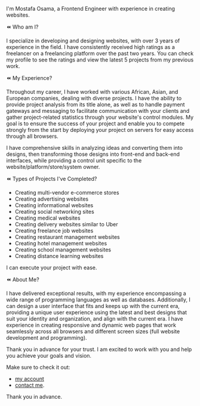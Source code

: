 I'm Mostafa Osama, a Frontend Engineer with experience in creating websites.

⏪ Who am I?

I specialize in developing and designing websites, with over 3 years of experience in the field. I have consistently received high ratings as a freelancer on a freelancing platform over the past two years. You can check my profile to see the ratings and view the latest 5 projects from my previous work.

⏪ My Experience?

Throughout my career, I have worked with various African, Asian, and European companies, dealing with diverse projects. I have the ability to provide project analysis from its title alone, as well as to handle payment gateways and messaging to facilitate communication with your clients and gather project-related statistics through your website's control modules. My goal is to ensure the success of your project and enable you to compete strongly from the start by deploying your project on servers for easy access through all browsers.

I have comprehensive skills in analyzing ideas and converting them into designs, then transforming those designs into front-end and back-end interfaces, while providing a control unit specific to the website/platform/store/system owner.

⏪ Types of Projects I've Completed?

- Creating multi-vendor e-commerce stores
- Creating advertising websites
- Creating informational websites
- Creating social networking sites
- Creating medical websites
- Creating delivery websites similar to Uber
- Creating freelance job websites
- Creating restaurant management websites
- Creating hotel management websites
- Creating school management websites
- Creating distance learning websites

I can execute your project with ease.

⏪ About Me?

I have delivered exceptional results, with my experience encompassing a wide range of programming languages as well as databases. Additionally, I can design a user interface that fits and keeps up with the current era, providing a unique user experience using the latest and best designs that suit your identity and organization, and align with the current era. I have experience in creating responsive and dynamic web pages that work seamlessly across all browsers and different screen sizes (full website development and programming).

Thank you in advance for your trust. I am excited to work with you and help you achieve your goals and vision.

Make sure to check it out:
- [my account](https://mostaql.com/u/mostafaosama66)
- [contact me](https://discovermee.vercel.app/).

Thank you in advance.
